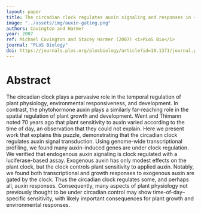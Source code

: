 ```yaml
---
layout: paper
title: The circadian clock regulates auxin signaling and responses in <i>Arabidopsis</i>
image: "../assets/img/auxin-gating.png"
authors: Covington and Harmer
year: 2007
ref: Michael Covington and Stacey Harmer (2007) <i>PLoS Bio</i>
journal: "PLoS Biology"
doi: https://journals.plos.org/plosbiology/article?id=10.1371/journal.pbio.0050222
---
```


# Abstract

The circadian clock plays a pervasive role in the temporal regulation of plant physiology, environmental responsiveness, and development. In contrast, the phytohormone auxin plays a similarly far-reaching role in the spatial regulation of plant growth and development. Went and Thimann noted 70 years ago that plant sensitivity to auxin varied according to the time of day, an observation that they could not explain. Here we present work that explains this puzzle, demonstrating that the circadian clock regulates auxin signal transduction. Using genome-wide transcriptional profiling, we found many auxin-induced genes are under clock regulation. We verified that endogenous auxin signaling is clock regulated with a luciferase-based assay. Exogenous auxin has only modest effects on the plant clock, but the clock controls plant sensitivity to applied auxin. Notably, we found both transcriptional and growth responses to exogenous auxin are gated by the clock. Thus the circadian clock regulates some, and perhaps all, auxin responses. Consequently, many aspects of plant physiology not previously thought to be under circadian control may show time-of-day–specific sensitivity, with likely important consequences for plant growth and environmental responses.
